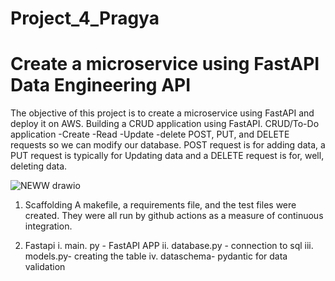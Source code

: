 # Project_4_Pragya
# Create a microservice using FastAPI Data Engineering API 

The objective of this project is to create a microservice using FastAPI and deploy it on AWS. 
Building a CRUD application using FastAPI. 
CRUD/To-Do application
-Create
-Read 
-Update
-delete
 POST, PUT, and DELETE requests so we can modify our database. POST request is for adding data, a PUT request is typically for Updating data and a DELETE request is for, well, deleting data.
 
![NEWW drawio](https://user-images.githubusercontent.com/112579333/208210015-7e6d2a07-73f8-441f-adb2-c579fce7e1a5.png)

1. Scaffolding
A makefile, a requirements file, and the test files were created. They were all run by github actions as a measure of continuous integration. 

2. Fastapi 
    i. main. py - FastAPI APP
    ii. database.py - connection to sql
    iii. models.py- creating the table
    iv. dataschema- pydantic for data validation
  
